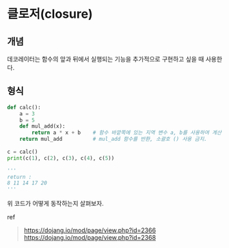 # 클로저(closure)

## 개념
데코레이터는 함수의 앞과 뒤에서 실행되는 기능을 추가적으로 구현하고 싶을 때 사용한다.


## 형식
```py
def calc():
    a = 3
    b = 5
    def mul_add(x):
        return a * x + b    # 함수 바깥쪽에 있는 지역 변수 a, b를 사용하여 계산
    return mul_add          # mul_add 함수를 반환, 소괄호 () 사용 금지.
 
c = calc()
print(c(1), c(2), c(3), c(4), c(5))

'''
return :
8 11 14 17 20
'''
```

위 코드가 어떻게 동작하는지 살펴보자.

ref
> https://dojang.io/mod/page/view.php?id=2366
> https://dojang.io/mod/page/view.php?id=2368